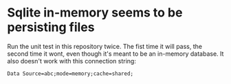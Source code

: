# Sqlite in-memory seems to be persisting files

Run the unit test in this repository twice. The fist time it will pass, the second time it wont, even though it's meant to be an in-memory database. It also doesn't work with this connection string:

```
Data Source=abc;mode=memory;cache=shared;
```
